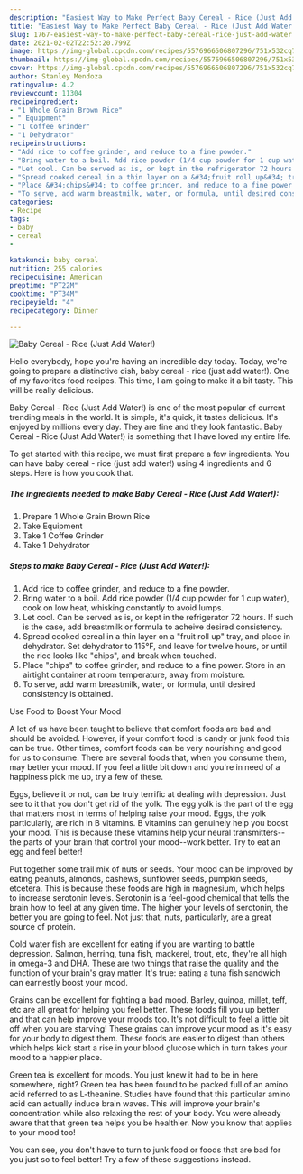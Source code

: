 ```yaml
---
description: "Easiest Way to Make Perfect Baby Cereal - Rice (Just Add Water!)"
title: "Easiest Way to Make Perfect Baby Cereal - Rice (Just Add Water!)"
slug: 1767-easiest-way-to-make-perfect-baby-cereal-rice-just-add-water
date: 2021-02-02T22:52:20.799Z
image: https://img-global.cpcdn.com/recipes/5576966506807296/751x532cq70/baby-cereal-rice-just-add-water-recipe-main-photo.jpg
thumbnail: https://img-global.cpcdn.com/recipes/5576966506807296/751x532cq70/baby-cereal-rice-just-add-water-recipe-main-photo.jpg
cover: https://img-global.cpcdn.com/recipes/5576966506807296/751x532cq70/baby-cereal-rice-just-add-water-recipe-main-photo.jpg
author: Stanley Mendoza
ratingvalue: 4.2
reviewcount: 11304
recipeingredient:
- "1 Whole Grain Brown Rice"
- " Equipment"
- "1 Coffee Grinder"
- "1 Dehydrator"
recipeinstructions:
- "Add rice to coffee grinder, and reduce to a fine powder."
- "Bring water to a boil. Add rice powder (1/4 cup powder for 1 cup water), cook on low heat, whisking constantly to avoid lumps."
- "Let cool. Can be served as is, or kept in the refrigerator 72 hours. If such is the case, add breastmilk or formula to acheive desired consistency."
- "Spread cooked cereal in a thin layer on a &#34;fruit roll up&#34; tray, and place in dehydrator. Set dehydrator to 115°F, and leave for twelve hours, or until the rice looks like &#34;chips&#34;, and break when touched."
- "Place &#34;chips&#34; to coffee grinder, and reduce to a fine power. Store in an airtight container at room temperature, away from moisture."
- "To serve, add warm breastmilk, water, or formula, until desired consistency is obtained."
categories:
- Recipe
tags:
- baby
- cereal
- 

katakunci: baby cereal  
nutrition: 255 calories
recipecuisine: American
preptime: "PT22M"
cooktime: "PT34M"
recipeyield: "4"
recipecategory: Dinner

---
```



![Baby Cereal - Rice (Just Add Water!)](https://img-global.cpcdn.com/recipes/5576966506807296/751x532cq70/baby-cereal-rice-just-add-water-recipe-main-photo.jpg)

Hello everybody, hope you're having an incredible day today. Today, we're going to prepare a distinctive dish, baby cereal - rice (just add water!). One of my favorites food recipes. This time, I am going to make it a bit tasty. This will be really delicious.

Baby Cereal - Rice (Just Add Water!) is one of the most popular of current trending meals in the world. It is simple, it's quick, it tastes delicious. It's enjoyed by millions every day. They are fine and they look fantastic. Baby Cereal - Rice (Just Add Water!) is something that I have loved my entire life.




To get started with this recipe, we must first prepare a few ingredients. You can have baby cereal - rice (just add water!) using 4 ingredients and 6 steps. Here is how you cook that.

<!--inarticleads1-->

##### The ingredients needed to make Baby Cereal - Rice (Just Add Water!):

1. Prepare 1 Whole Grain Brown Rice
1. Take  Equipment
1. Take 1 Coffee Grinder
1. Take 1 Dehydrator




<!--inarticleads2-->

##### Steps to make Baby Cereal - Rice (Just Add Water!):

1. Add rice to coffee grinder, and reduce to a fine powder.
1. Bring water to a boil. Add rice powder (1/4 cup powder for 1 cup water), cook on low heat, whisking constantly to avoid lumps.
1. Let cool. Can be served as is, or kept in the refrigerator 72 hours. If such is the case, add breastmilk or formula to acheive desired consistency.
1. Spread cooked cereal in a thin layer on a &#34;fruit roll up&#34; tray, and place in dehydrator. Set dehydrator to 115°F, and leave for twelve hours, or until the rice looks like &#34;chips&#34;, and break when touched.
1. Place &#34;chips&#34; to coffee grinder, and reduce to a fine power. Store in an airtight container at room temperature, away from moisture.
1. To serve, add warm breastmilk, water, or formula, until desired consistency is obtained.




Use Food to Boost Your Mood


A lot of us have been taught to believe that comfort foods are bad and should be avoided. However, if your comfort food is candy or junk food this can be true. Other times, comfort foods can be very nourishing and good for us to consume. There are several foods that, when you consume them, may better your mood. If you feel a little bit down and you're in need of a happiness pick me up, try a few of these.

Eggs, believe it or not, can be truly terrific at dealing with depression. Just see to it that you don't get rid of the yolk. The egg yolk is the part of the egg that matters most in terms of helping raise your mood. Eggs, the yolk particularly, are rich in B vitamins. B vitamins can genuinely help you boost your mood. This is because these vitamins help your neural transmitters--the parts of your brain that control your mood--work better. Try to eat an egg and feel better!

Put together some trail mix of nuts or seeds. Your mood can be improved by eating peanuts, almonds, cashews, sunflower seeds, pumpkin seeds, etcetera. This is because these foods are high in magnesium, which helps to increase serotonin levels. Serotonin is a feel-good chemical that tells the brain how to feel at any given time. The higher your levels of serotonin, the better you are going to feel. Not just that, nuts, particularly, are a great source of protein.

Cold water fish are excellent for eating if you are wanting to battle depression. Salmon, herring, tuna fish, mackerel, trout, etc, they're all high in omega-3 and DHA. These are two things that raise the quality and the function of your brain's gray matter. It's true: eating a tuna fish sandwich can earnestly boost your mood. 

Grains can be excellent for fighting a bad mood. Barley, quinoa, millet, teff, etc are all great for helping you feel better. These foods fill you up better and that can help improve your moods too. It's not difficult to feel a little bit off when you are starving! These grains can improve your mood as it's easy for your body to digest them. These foods are easier to digest than others which helps kick start a rise in your blood glucose which in turn takes your mood to a happier place.

Green tea is excellent for moods. You just knew it had to be in here somewhere, right? Green tea has been found to be packed full of an amino acid referred to as L-theanine. Studies have found that this particular amino acid can actually induce brain waves. This will improve your brain's concentration while also relaxing the rest of your body. You were already aware that that green tea helps you be healthier. Now you know that applies to your mood too!

You can see, you don't have to turn to junk food or foods that are bad for you just so to feel better! Try  a few  of  these  suggestions  instead.


